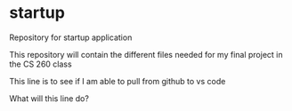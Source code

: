 # startup
Repository for startup application

This repository will contain the different files needed for my final project in the CS 260 class

This line is to see if I am able to pull from github to vs code

What will this line do?
